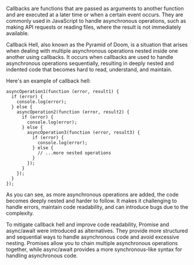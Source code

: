 Callbacks are functions that are passed as arguments to another function and are executed at a later time or when a certain event occurs. They are commonly used in JavaScript to handle asynchronous operations, such as making API requests or reading files, where the result is not immediately available.

Callback Hell, also known as the Pyramid of Doom, is a situation that arises when dealing with multiple asynchronous operations nested inside one another using callbacks. It occurs when callbacks are used to handle asynchronous operations sequentially, resulting in deeply nested and indented code that becomes hard to read, understand, and maintain.

Here's an example of callback hell:

```
asyncOperation1(function (error, result1) {
  if (error) {
    console.log(error);
  } else {
    asyncOperation2(function (error, result2) {
      if (error) {
        console.log(error);
      } else {
        asyncOperation3(function (error, result3) {
          if (error) {
            console.log(error);
          } else {
            // ...more nested operations
          }
        });
      }
    });
  }
});
```

As you can see, as more asynchronous operations are added, the code becomes deeply nested and harder to follow. It makes it challenging to handle errors, maintain code readability, and can introduce bugs due to the complexity.

To mitigate callback hell and improve code readability, Promise and async/await were introduced as alternatives. They provide more structured and sequential ways to handle asynchronous code and avoid excessive nesting. Promises allow you to chain multiple asynchronous operations together, while async/await provides a more synchronous-like syntax for handling asynchronous code.